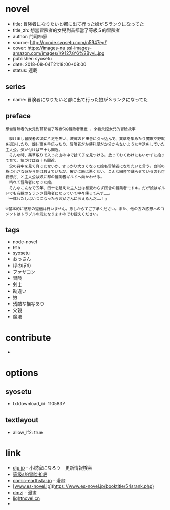 # novel

- title: 冒険者になりたいと都に出て行った娘がＳランクになってた
- title_zh: 想當冒險者的女兒到首都當了等級Ｓ的冒險者
- author: 門司柿家
- source: http://ncode.syosetu.com/n5947eg/
- cover: https://images-na.ssl-images-amazon.com/images/I/9127aY6%2ByvL.jpg
- publisher: syosetu
- date: 2018-08-04T21:18:00+08:00
- status: 連載

## series

- name: 冒険者になりたいと都に出て行った娘がＳランクになってた

## preface


```
想當冒險者的女兒到首都當了等級S的冒險者漫畫 ，來看父控女兒的冒險故事

　駆け出し冒険者の頃に片足を失い、故郷のド田舎に引っ込んで、薬草を集めたり魔獣や野獣を退治したり、畑仕事を手伝ったり、冒険者だか便利屋だか分からないような生活をしていた主人公。気が付けば三十も間近。
　そんな時、薬草取りで入った山の中で捨て子を見つける。放っておくわけにもいかずに拾って育て、気づけば四十も間近。
　父の背中を見て育ったせいか、すっかり大きくなった娘も冒険者になりたいと言う。自衛の為に小さな時から剣は教えていたが、確かに筋は悪くない。こんな田舎で燻らせているのも可哀想だ、と主人公は娘に都の冒険者ギルドへ向かわせる。
　晴れて冒険者になった娘。
　そんなこんなで五年、四十を超えた主人公は相変わらず田舎の冒険者モドキ。だが娘はギルドでも有数のＳランク冒険者になっていて中々帰って来ず……。
「一体わたしはいつになったらお父さんに会えるんだ……！」

※基本的に感想の返信は行いません。悪しからずご了承ください。また、他の方の感想へのコメントはトラブルの元になりますのでお控えください。
```

## tags

- node-novel
- R15
- syosetu
- おっさん
- ほのぼの
- ファザコン
- 冒険
- 剣士
- 勘違い
- 娘
- 残酷な描写あり
- 父親
- 魔法

# contribute

- 

# options

## syosetu

- txtdownload_id: 1105837

## textlayout

- allow_lf2: true

# link

- [dip.jp](https://narou.dip.jp/search.php?text=n5947eg&novel=all&genre=all&new_genre=all&length=0&down=0&up=100) - 小説家になろう　更新情報検索
- [等级s的冒险者吧](https://tieba.baidu.com/f?kw=%E7%AD%89%E7%BA%A7s%E7%9A%84%E5%86%92%E9%99%A9%E8%80%85&ie=utf-8&tp=0 "等级s的冒险者")
- [comic-earthstar.jp](https://comic-earthstar.jp/detail/srank/) - 漫畫
- [www.es-novel.jp](https://www.es-novel.jp/booktitle/54srank.php)
- [dmzj](https://manhua.dmzj.com/dengjisdemaoxianzhe/) - 漫畫
- [lightnovel.cn](https://www.lightnovel.cn/forum.php?mod=viewthread&tid=934740&page=1&authorid=1007858)
- 


